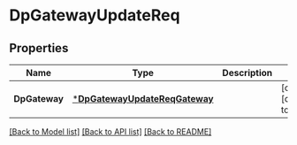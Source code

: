 # DpGatewayUpdateReq

## Properties
Name | Type | Description | Notes
------------ | ------------- | ------------- | -------------
**DpGateway** | [***DpGatewayUpdateReqGateway**](DpGatewayUpdateReq_Gateway.md) |  | [optional] [default to null]

[[Back to Model list]](../README.md#documentation-for-models) [[Back to API list]](../README.md#documentation-for-api-endpoints) [[Back to README]](../README.md)


